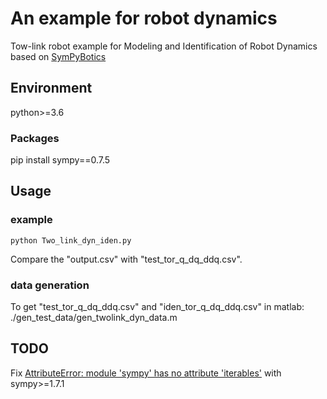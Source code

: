 # An example for robot dynamics 
Tow-link robot example for Modeling and Identification of Robot Dynamics based on [SymPyBotics](https://github.com/cdsousa/SymPyBotics)  


## Environment  
python>=3.6  

### Packages  
pip install sympy==0.7.5  

## Usage  
### example
```
python Two_link_dyn_iden.py
```  
Compare the "output.csv" with "test_tor_q_dq_ddq.csv".
### data generation
To get "test_tor_q_dq_ddq.csv" and "iden_tor_q_dq_ddq.csv" in matlab:  
./gen_test_data/gen_twolink_dyn_data.m

## TODO
Fix [AttributeError: module 'sympy' has no attribute 'iterables'](https://github.com/cdsousa/SymPyBotics/issues/32) with sympy>=1.7.1
